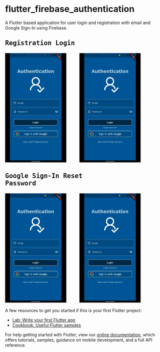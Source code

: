 # flutter_firebase_authentication

A Flutter based application for user login and registration with email and Google Sign-In using Firebase.

## <pre>Registration              Login</pre>        

<!-- <p>
  <img src="sample/login.png" width="200" title="hover text">
  &nbsp&nbsp&nbsp&nbsp&nbsp&nbsp&nbsp&nbsp&nbsp
  <img src="sample/register.png" width="200" title="hover text">
  &nbsp&nbsp&nbsp&nbsp&nbsp&nbsp&nbsp&nbsp&nbsp
  <img src="sample/home.png" width="200" title="hover text">
  &nbsp&nbsp&nbsp&nbsp&nbsp&nbsp&nbsp&nbsp&nbsp
  <img src="sample/reset.png" width="200" title="hover text">
</p> -->
<p>
  <img src="sample/register.gif" width="200" title="hover text">
  &nbsp&nbsp&nbsp&nbsp&nbsp&nbsp&nbsp&nbsp&nbsp
  <img src="sample/login.gif" width="200" title="hover text">
</p>

## <pre>Google Sign-In        Reset Password </pre>
<p>
  <img src="sample/googlesignin.gif" width="200" title="hover text">
  &nbsp&nbsp&nbsp&nbsp&nbsp&nbsp&nbsp&nbsp&nbsp
  <img src="sample/reset.gif" width="200" title="hover text">
<p>

A few resources to get you started if this is your first Flutter project:

- [Lab: Write your first Flutter app](https://flutter.dev/docs/get-started/codelab)
- [Cookbook: Useful Flutter samples](https://flutter.dev/docs/cookbook)

For help getting started with Flutter, view our
[online documentation](https://flutter.dev/docs), which offers tutorials,
samples, guidance on mobile development, and a full API reference.

